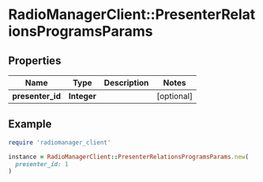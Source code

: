 # RadioManagerClient::PresenterRelationsProgramsParams

## Properties

| Name | Type | Description | Notes |
| ---- | ---- | ----------- | ----- |
| **presenter_id** | **Integer** |  | [optional] |

## Example

```ruby
require 'radiomanager_client'

instance = RadioManagerClient::PresenterRelationsProgramsParams.new(
  presenter_id: 1
)
```

